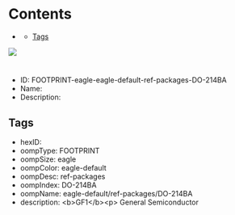 



Contents
========

* [](#)
	* [Tags](#tags)
  
![][im]
# 

- ID: FOOTPRINT-eagle-eagle-default-ref-packages-DO-214BA
- Name: 
- Description: 

## Tags

- hexID: 
- oompType: FOOTPRINT
- oompSize: eagle
- oompColor: eagle-default
- oompDesc: ref-packages
- oompIndex: DO-214BA
- oompName: eagle-default/ref-packages/DO-214BA
- description: &lt;b&gt;GF1&lt;/b&gt;&lt;p&gt;&#xD;
General Semiconductor



[im]: image.png
